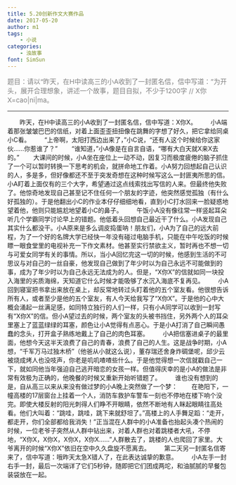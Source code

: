 ```yaml
---
title: 5.20创新作文大赛作品
date: 2017-05-20
author: m1
tags: 
    - 小说
categories:
    - 浊故事
font: SimSun
---
```

<p style="color:grey;font-size:15px">题目：请以“昨天，在H中读高三的小A收到了一封匿名信，信中写道：”为开头，展开合理想象，讲述一个故事，题目自拟，不少于1200字 // X你X=cao|ni|ma。</p>

--- 
　　昨天，在H中读高三的小A收到了一封匿名信，信中写道：X你X。
　　小A端着那张皱皱巴巴的信纸，对着上面歪歪扭扭像在跳舞的字想了好久，把它拿给同桌小C看。
　　“上帝啊，太阳打西边出来了，”小C说，“还有人这个时候给你这家伙……你惹谁了？”
　　“谁知道，”小A像是在自言自语，“哪有大白天就X来X去的。”
　　大课间的时候，小A坐在座位上一动不动，因复习而极度疲倦的脑子抓住了一个可以暂时转换一下思考的机会，就拼命地工作着。小A努力回想起自己认识的人，多是多，但好像都还不至于突发奇想在这种时候写这么一封匪夷所思的信。小A盯着上面仅有的三个大字，希望通过这点线索找出写信的人来。但最终他失败了。他惊奇地发现自己甚至记不住任何一个朋友的字迹，他突然感觉孤独（有什么好孤独的）。于是他翻出小C的作业本仔仔细细地看，直到小C打水回来一脸疑惑地望着他，他则只能尴尬地望着小C的鼻子。
　　午饭小A没有像往常一样竖起耳朵听几个学霸同学讨论早上的错题。他低着头回想自己最近干了什么。小A发现自己其实什么都没干。小A原来是多么调皮捣蛋呐！朋友们，小A为了自己的远大前程，为了一个好的名牌大学已经快一年没有碰过电脑手机，只能在中午吃饭的时候瞟一眼食堂里的电视补充一下作文素材。他甚至实行禁欲主义，暂时再也不想一切与可爱女同学有关的事情。所以，当小A回忆完这一切的时候，他感到生活的不可思议与对自己的一丝自豪，他发现自己做到了年少时以为自己永远不可能做到的事，成为了年少时以为自己永远无法成为的人。但是，“X你X”的信就如同一块投入海里的劣质海绵，天知道它什么时候才能吸够了水沉入海底不复再见。
　　小A回到寝室把书拿出来放在桌上，却反常地转过头盯着他的五个室友看。他很想告诉所有人，或者至少是他的五个室友，有人今天给我写了“X你X”。于是他的心中大概会涌起一丝满足感，如同特立独行的人们一样，只有小A同学可以收到一封写有“X你X”的信。但小A望过去的时候，两个室友的头被书挡住，另外两个人的耳朵里塞上了蓝蓝绿绿的耳塞，颜色让小A觉得有点恶心。于是小A打消了自己瞬间愚蠢的念头，打开盒子熟练地戴上了自己的肉色耳塞。
　　小A把信塞进桌子的最里面，他想今天这半天浪费了自己的青春，浪费了自己的人生。这是战争时期，小A想，“千军万马过独木桥”（他爸从小就这么说），董存瑞还舍身炸碉堡呢，邱少云被烧成烤人也没吱声，你老是叽叽喳喳些什么。于是他觉得想一次信就戳自己一下，就如同他当年强迫自己逃开暗恋的女孩一样。但值得庆幸的是小A的做法是非常有效极为正确的，他晚餐的时候又重新开始听错题了。
　　谁也没有想到的是，自从高三以来从来没有做过梦的小A晚上突然做了一个梦：
　　在艳阳下，一幢高楼的17层窗台上挂着一个人，消防车救护车警车一刻也不停地在楼下响个没完。即使大楼反射的阳光刺得人们睁不开眼睛，依然不断地有人眯起眼睛往高处看。他们大叫着：“跳哇，跳哇，跳下来就舒坦了。”高楼上的人手舞足蹈：“走开，都走开，你们全部都给我消失！”正当混在人群中的小A准备也抬起头凑个热闹的时候，一位老爷子突然从人群中钻出来，对着人群也对着跳楼者大吼，不停地，“X你X，X你X，X你X，X你X……”人群散去了，跳楼的人也爬回了家里。大爷离开的时候“X你X”依旧在空中久久盘旋不愿离去。
　　第二天另一封匿名信寄来了，信中写道：哦昨天太急X错人了，在此表达诚挚的歉意。
　　小A左手一封右手一封，最后一次端详了它们5秒钟，随即把它们团成两坨，和油腻腻的早餐包装袋放在一起。